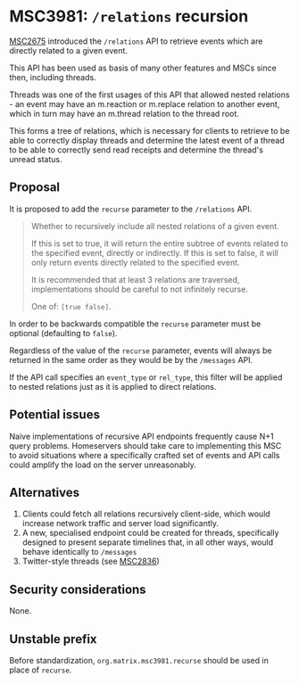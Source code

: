 # MSC3981: `/relations` recursion

[MSC2675] introduced the `/relations` API to retrieve events which are directly
related to a given event.

This API has been used as basis of many other features and MSCs since then, 
including threads.

Threads was one of the first usages of this API that allowed nested relations -
an event may have an m.reaction or m.replace relation to another event, which 
in turn may have an m.thread relation to the thread root.

This forms a tree of relations, which is necessary for clients to retrieve to
be able to correctly display threads and determine the latest event of a thread
to be able to correctly send read receipts and determine the thread's 
unread status.

## Proposal

It is proposed to add the `recurse` parameter to the `/relations` API.

> Whether to recursively include all nested relations of a given event. 
>
> If this is set to true, it will return the entire subtree of events related
> to the specified event, directly or indirectly.
> If this is set to false, it will only return events directly related to the 
> specified event.
>
> It is recommended that at least 3 relations are traversed, implementations
> should be careful to not infinitely recurse.
>
> One of: `[true false]`.

In order to be backwards compatible the `recurse` parameter must be
optional (defaulting to `false`).

Regardless of the value of the `recurse` parameter, events will always be 
returned in the same order as they would be by the `/messages` API.

If the API call specifies an `event_type` or `rel_type`, this filter will be
applied to nested relations just as it is applied to direct relations.

## Potential issues

Naive implementations of recursive API endpoints frequently cause N+1 query 
problems. Homeservers should take care to implementing this MSC to avoid 
situations where a specifically crafted set of events and API calls could 
amplify the load on the server unreasonably.

## Alternatives

1. Clients could fetch all relations recursively client-side, which would 
   increase network traffic and server load significantly.
2. A new, specialised endpoint could be created for threads, specifically 
   designed to present separate timelines that, in all other ways, would
   behave identically to `/messages`
3. Twitter-style threads (see [MSC2836])

## Security considerations

None.

## Unstable prefix

Before standardization, `org.matrix.msc3981.recurse` should be used in place
of `recurse`.

[MSC2675]: https://github.com/matrix-org/matrix-spec-proposals/pull/2675
[MSC2836]: https://github.com/matrix-org/matrix-spec-proposals/pull/2836
[MSC3771]: https://github.com/matrix-org/matrix-spec-proposals/pull/3771
